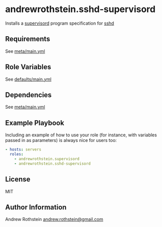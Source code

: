 andrewrothstein.sshd-supervisord
=========

Installs a [supervisord](http://supervisord.org/) program specification for [sshd](https://en.wikipedia.org/wiki/Secure_Shell)

Requirements
------------

See [meta/main.yml](meta/main.yml)

Role Variables
--------------

See [defaults/main.yml](defaults/main.yml)

Dependencies
------------

See [meta/main.yml](meta/main.yml)

Example Playbook
----------------

Including an example of how to use your role (for instance, with variables passed in as parameters) is always nice for users too:

```yml
- hosts: servers
  roles:
    - andrewrothstein.supervisord
    - andrewrothstein.sshd-supervisord
```

License
-------

MIT

Author Information
------------------

Andrew Rothstein <andrew.rothstein@gmail.com>
